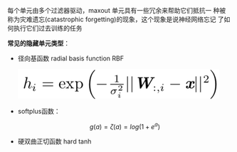 每个单元由多个过滤器驱动，maxout 单元具有一些冗余来帮助它们抵抗一 种被称为灾难遗忘(catastrophic forgetting)的现象，这个现象是说神经网络忘记 了如何执行它们过去训练的任务 

**常见的隐藏单元类型**：

* 径向基函数  radial basis function RBF

  ![image-20190109232006918](../images/image-20190109232006918-7047206.png)

* softplus函数：

  $$g(a) = \zeta(a) = log(1+e^a)$$

* 硬双曲正切函数 hard tanh

